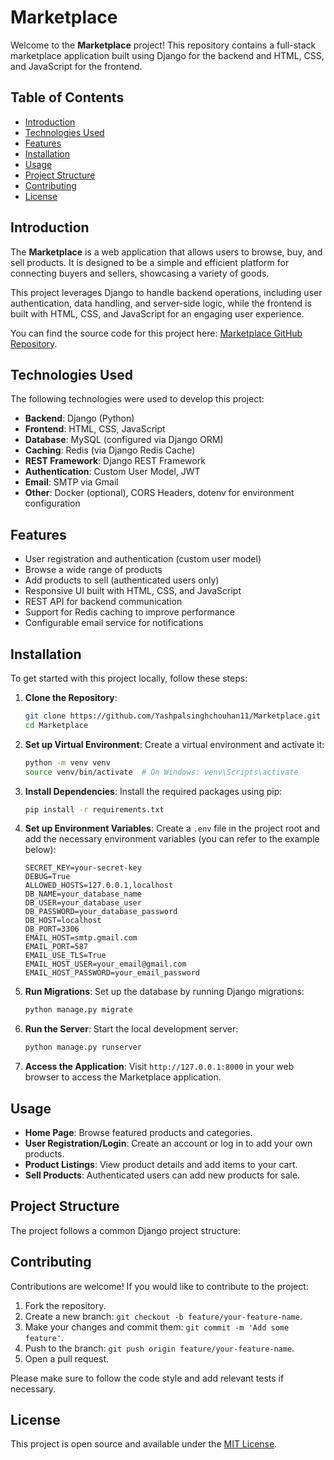 # Marketplace

Welcome to the **Marketplace** project! This repository contains a full-stack marketplace application built using Django for the backend and HTML, CSS, and JavaScript for the frontend.

## Table of Contents

- [Introduction](#introduction)
- [Technologies Used](#technologies-used)
- [Features](#features)
- [Installation](#installation)
- [Usage](#usage)
- [Project Structure](#project-structure)
- [Contributing](#contributing)
- [License](#license)

## Introduction

The **Marketplace** is a web application that allows users to browse, buy, and sell products. It is designed to be a simple and efficient platform for connecting buyers and sellers, showcasing a variety of goods.

This project leverages Django to handle backend operations, including user authentication, data handling, and server-side logic, while the frontend is built with HTML, CSS, and JavaScript for an engaging user experience.

You can find the source code for this project here: [Marketplace GitHub Repository](https://github.com/Yashpalsinghchouhan11/Marketplace.git).

## Technologies Used

The following technologies were used to develop this project:

- **Backend**: Django (Python)
- **Frontend**: HTML, CSS, JavaScript
- **Database**: MySQL (configured via Django ORM)
- **Caching**: Redis (via Django Redis Cache)
- **REST Framework**: Django REST Framework
- **Authentication**: Custom User Model, JWT
- **Email**: SMTP via Gmail
- **Other**: Docker (optional), CORS Headers, dotenv for environment configuration

## Features

- User registration and authentication (custom user model)
- Browse a wide range of products
- Add products to sell (authenticated users only)
- Responsive UI built with HTML, CSS, and JavaScript
- REST API for backend communication
- Support for Redis caching to improve performance
- Configurable email service for notifications

## Installation

To get started with this project locally, follow these steps:

1. **Clone the Repository**:
    ```sh
    git clone https://github.com/Yashpalsinghchouhan11/Marketplace.git
    cd Marketplace
    ```

2. **Set up Virtual Environment**:
    Create a virtual environment and activate it:
    ```sh
    python -m venv venv
    source venv/bin/activate  # On Windows: venv\Scripts\activate
    ```

3. **Install Dependencies**:
    Install the required packages using pip:
    ```sh
    pip install -r requirements.txt
    ```

4. **Set up Environment Variables**:
    Create a `.env` file in the project root and add the necessary environment variables (you can refer to the example below):
    ```env
    SECRET_KEY=your-secret-key
    DEBUG=True
    ALLOWED_HOSTS=127.0.0.1,localhost
    DB_NAME=your_database_name
    DB_USER=your_database_user
    DB_PASSWORD=your_database_password
    DB_HOST=localhost
    DB_PORT=3306
    EMAIL_HOST=smtp.gmail.com
    EMAIL_PORT=587
    EMAIL_USE_TLS=True
    EMAIL_HOST_USER=your_email@gmail.com
    EMAIL_HOST_PASSWORD=your_email_password
    ```

5. **Run Migrations**:
    Set up the database by running Django migrations:
    ```sh
    python manage.py migrate
    ```

6. **Run the Server**:
    Start the local development server:
    ```sh
    python manage.py runserver
    ```

7. **Access the Application**:
    Visit `http://127.0.0.1:8000` in your web browser to access the Marketplace application.

## Usage

- **Home Page**: Browse featured products and categories.
- **User Registration/Login**: Create an account or log in to add your own products.
- **Product Listings**: View product details and add items to your cart.
- **Sell Products**: Authenticated users can add new products for sale.

## Project Structure

The project follows a common Django project structure:


## Contributing

Contributions are welcome! If you would like to contribute to the project:

1. Fork the repository.
2. Create a new branch: `git checkout -b feature/your-feature-name`.
3. Make your changes and commit them: `git commit -m 'Add some feature'`.
4. Push to the branch: `git push origin feature/your-feature-name`.
5. Open a pull request.

Please make sure to follow the code style and add relevant tests if necessary.

## License

This project is open source and available under the [MIT License](LICENSE).

